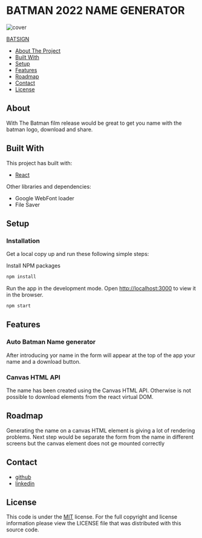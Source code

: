 # BATMAN 2022 NAME GENERATOR

![cover](https://www.thebatmanmovie.net/images/tt_portrait.png)

[BATSIGN](https://batsign.vercel.app/)


* [About The Project](#about)
* [Built With](#built-with)
* [Setup](#setup)
* [Features](#features)
* [Roadmap](#roadmap)
* [Contact](#contact)
* [License](#license)


## About

With The Batman film release would be great to get you name with the batman logo, download and share.

## Built With

This project has built with:
* [React](https://reactjs.org/)

Other libraries and dependencies:
* Google WebFont loader
* File Saver


## Setup

### Installation

Get a local copy up and run these following simple steps:

Install NPM packages
```bash
npm install
```

Run the app in the development mode.
Open [http://localhost:3000](http://localhost:3000) to view it in the browser.
```bash
npm start
```

## Features

### Auto Batman Name generator
After introducing yor name in the form will appear at the top of the app your name and a download button.

### Canvas HTML API
The name has been created using the Canvas HTML API. Otherwise is not possible to download elements from the react virtual DOM.

## Roadmap
Generating the name on a canvas HTML element is giving a lot of rendering problems. Next step would be separate the form from the name in different screens but the canvas element does not ge mounted correctly

## Contact

* [github](https://github.com/imjorgemor)
* [linkedin](https://www.linkedin.com/in/jorge-mor-reactdev/)


## License
This code is under the [MIT](https://opensource.org/licenses/MIT) license. For the full copyright and license information please view the LICENSE file that was distributed with this source code.